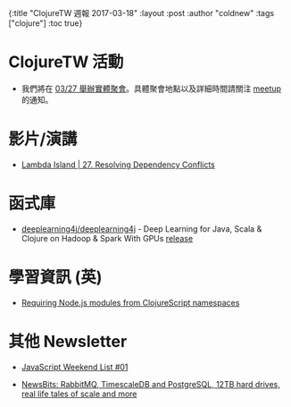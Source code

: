 {:title "ClojureTW 週報 2017-03-18"
:layout :post
:author "coldnew"
:tags  ["clojure"]
:toc true}

# ClojureTW 活動

* 我們將在 [03/27 舉辦實體聚會](https://www.meetup.com/Clojure-tw/events/237850316/)。具體聚會地點以及詳細時間請關注 [meetup](https://www.meetup.com/Clojure-tw/events/237850316/) 的通知。

# 影片/演講

* [Lambda Island | 27. Resolving Dependency Conflicts](https://lambdaisland.com/episodes/resolving-clojure-dependency-conflicts)

# 函式庫

* [deeplearning4j/deeplearning4j](https://github.com/deeplearning4j/deeplearning4j) - Deep Learning for Java, Scala & Clojure on Hadoop & Spark With GPUs [release](https://deeplearning4j.org/releasenotes#zeroeightzero)


# 學習資訊 (英)

* [Requiring Node.js modules from ClojureScript namespaces](https://anmonteiro.com/2017/03/requiring-node-js-modules-from-clojurescript-namespaces/)

# 其他 Newsletter

* [JavaScript Weekend List #01](https://medium.com/@netxm/javascript-weekend-list-01-f06129595d1d#.q7uent643)

* [NewsBits: RabbitMQ, TimescaleDB and PostgreSQL, 12TB hard drives, real life tales of scale and more](https://www.compose.com/articles/newsbits-rabbitmq-timescaledb-and-postgresql-12tb-hard-drives-and-more/)
